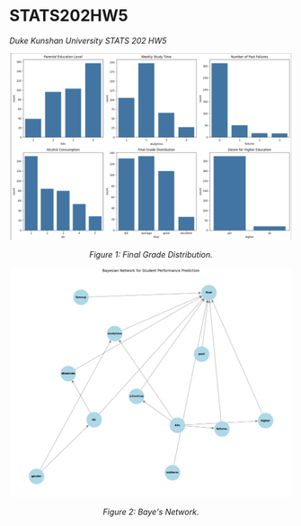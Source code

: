 # STATS202HW5
*Duke Kunshan University STATS 202 HW5*


<p align="center">
  <img src="sportlights/grade_distribution.png" alt="Sample Image" width="500"/>
</p>
<p align="center">
  <em>Figure 1: Final Grade Distribution.</em>
</p>


<p align="center">
  <img src="sportlights/network.png" alt="Sample Image" width="500"/>
</p>
<p align="center">
  <em>Figure 2: Baye's Network.</em>
</p>
